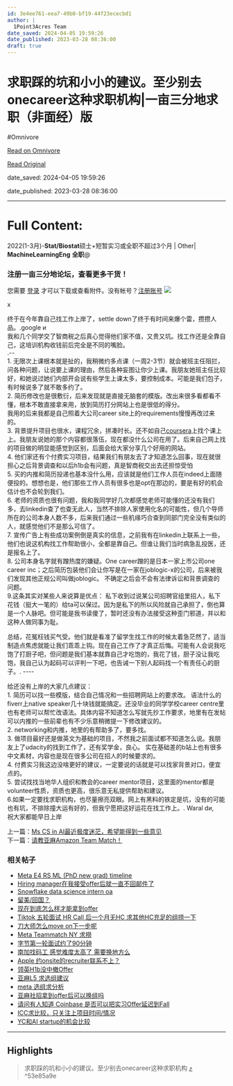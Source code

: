 ```yaml
---
id: 3e4ee761-eea7-49b0-bf19-44f23ececbd1
author: |
  1Point3Acres Team
date_saved: 2024-04-05 19:59:26
date_published: 2023-03-28 08:36:00
draft: true
---
```


# 求职踩的坑和小小的建议。至少别去onecareer这种求职机构|一亩三分地求职（非面经）版
#Omnivore

[Read on Omnivore](https://omnivore.app/me/onecareer-18eb0b3ef12)

[Read Original](https://www.1point3acres.com/bbs/thread-903717-1-1.html)

date_saved: 2024-04-05 19:59:26

date_published: 2023-03-28 08:36:00

--- 

# Full Content: 

2022(1-3月)\-**Stat/Biostat**硕士+短暂实习或全职不超过3个月 | Other| **MachineLearningEng** **全职**@ 

### **注册一亩三分地论坛，查看更多干货！**

您需要 [登录](https://www.1point3acres.com/bbs/member.php?mod=logging&action=login) 才可以下载或查看附件。没有帐号？[注册账号](https://www.1point3acres.com/bbs/member.php?mod=xregister "注册帐号") [![](https://proxy-prod.omnivore-image-cache.app/0x0,sMtIMG7-fUIUqXTBxEYoYdhTBeeO1qc6mRtBdnPnIaBk/https://www.1point3acres.com/bbs/source/plugin/wq_login/static/images/wechat_login.png)](https://auth.1point3acres.com/link/wechat) 

x 

终于在今年靠自己找工作上岸了，settle down了终于有时间来爆个雷，攒攒人品。.google и  
我和几个同学交了智商税之后真心觉得他们家不值，又贵又坑。找工作还是全靠自己，这培训机构收钱前后完全是不同的嘴脸。  
.--  
1\. 无限次上课根本就是扯的，我稍微约多点课（一周2-3节）就会被班主任阻拦，问各种问题，让说要上课的理由，然后各种妄图让你少上课。我朋友她班主任比较好，和她说过她们内部开会说有些学生上课太多，要控制成本。可能是我们包子，有时候说多了就不敢多约了。  
2\. 简历修改也是很敷衍，后来发现就是直接无脑套的模版。改出来很多看都看不懂，根本不敢直接拿来用，放到简历打分网站上也是很低的得分。  
我用的后来我都是自己照着大公司career site上的requirements慢慢再改过来的。  
3\. 背景提升项目也很水，课程冗余，拼凑时长。还不如自己[coursera](https://link.1point3acres.com/?url=https%3A%2F%2Fwww.coursera.org)上找个课上上。我朋友说她的那个内容都很落伍，现在都没什么公司在用了。后来自己网上找的项目做的明显能感觉到区别，后面会给大家分享几个好用的网站。  
4\. 他们家还有个付费实习项目，结果我们有朋友去了才知道怎么回事，现在就很担心之后背景调查和以后h1b会有问题，真是智商税交出去还担惊受怕  
5\. 买的内推和简历投递也基本没什么用，应该就是他们工作人员在indeed上面随便投的。想想也是，他们那些工作人员有很多也是opt在那边的，要是有好的机会估计也不会轮到我们。  
6\. 老师的资质也很有问题，我和我同学好几次都感觉老师可能懂的还没有我们多，去linkedin查了也查无此人，当然不排除人家使用化名的可能性，但几个导师所在的公司本身人数不多，后来我们通过一些机缘巧合查到同部门完全没有类似的人，就感觉他们不是那么可信了。  
7\. 宣传广告上有些成功案例倒是真实的信息，之前我有在linkedin上联系上一些，他们也说这机构找工作帮助很小，全都是靠自己。但谁让我们当时病急乱投医，还是报名上了。  
8\. 公司本身名字就有蹭热度的嫌疑。One career蹭的是日本一家上市公司one career inc；之后简历包装他们会让你写是在一家在joblogic-x的公司，后来被我们发现其他正规公司叫做joblogic。 不确定之后会不会有法律诉讼和背景调查的问题。  
9.这条其实对某些人来说算是优点： 私下收到过说某公司招聘官组里招人，私下花钱（挺大一笔的）给ta可以保过。因为是私下的所以风险就自己承担了，倒也算是一个人脉吧。但可能是我书读傻了，暂时还没有办法接受这种歪门邪道，并以和这种人做同事为耻。  
  
总结，花冤枉钱买气受。他们就是看准了留学生找工作的时候太着急茫然了，适当制造点焦虑就能让我们乖乖上钩。现在自己工作了才真正后悔。可能有人会说我吃饱了打厨子吧，但问题是我们基本就靠自己才吃饱的，我花了钱，厨子没让我吃饱，我自己认为起码可以评判一下吧，也告诫一下别人起码找一个有责任心的厨子。. ----  
  
给还没有上岸的大家几点建议：  
1\. 简历可以找一些模版，结合自己情况和一些招聘网站上的要求改。 语法什么的fiverr上native speaker几十块钱就能搞定。还没毕业的同学学校career centre里也有老师可以帮忙改语法。具体内容不知道怎么写就先抄工作要求，地里有在发帖可以内推的一些前辈也有不少乐意稍微提一下修改建议的。  
2\. networking和内推，地里的有帮助多了，要多找。  
3\. 做项目最好还是做英文为基础的项目，不然我之前面试都不知道怎么说。我朋友上了udacity的找到工作了，还有奖学金，良心。 实在基础差的b站上也有很多中文素材，内容也是现在很多公司在招人的时候要求的。  
4\. 付费实习我这边没啥更好的建议，一定要说的话就是可以找家背景对口，便宜点的。  
5\. 尝试找找当地华人组织和教会的career mentor项目，这里面的mentor都是volunteer性质，资质也更高，很乐意无私提供帮助和建议。  
6.如果一定要找求职机构，也尽量擦亮双眼。网上有黑料的铁定是坑，没有的可能也有坑，不排除撞大运有好的，但我宁愿把这好运花在找工作上。. Waral dи,  
祝大家都能早日上岸  
  
  
上一篇：[Ms CS in AI最近极度迷茫，希望能得到一些意见](https://www.1point3acres.com/bbs/thread-903670-1-1.html "Ms CS in AI最近极度迷茫，希望能得到一些意见")  
下一篇：[请教亚麻Amazon Team Match！](https://www.1point3acres.com/bbs/thread-903742-1-1.html "请教亚麻Amazon Team Match！")

### 相关帖子

* [Meta E4 RS ML (PhD new grad) timeline](https://www.1point3acres.com/bbs/thread-1059050-1-1.html "Meta E4 RS ML (PhD new grad) timeline")
* [Hiring manager在我接受offer后就一直不回邮件了](https://www.1point3acres.com/bbs/thread-1059044-1-1.html "Hiring manager在我接受offer后就一直不回邮件了")
* [Snowflake data science intern oa](https://www.1point3acres.com/bbs/thread-1059037-1-1.html "Snowflake data science intern oa")
* [留美/回国？](https://www.1point3acres.com/bbs/thread-1059032-1-1.html "留美/回国？")
* [现在到底怎么样才能拿到offer](https://www.1point3acres.com/bbs/thread-1059010-1-1.html "现在到底怎么样才能拿到offer")
* [Tiktok 五轮面试 HR Call 后一个月无HC 求其他HC充足的组捞一下](https://www.1point3acres.com/bbs/thread-1059008-1-1.html "Tiktok 五轮面试 HR Call 后一个月无HC 求其他HC充足的组捞一下")
* [刀大师怎么move on下一步呢](https://www.1point3acres.com/bbs/thread-1058980-1-1.html "刀大师怎么move on下一步呢")
* [Meta Teammatch NY 求撈](https://www.1point3acres.com/bbs/thread-1058975-1-1.html "Meta Teammatch NY 求撈")
* [字节第一轮面试约了90分钟](https://www.1point3acres.com/bbs/thread-1058881-1-1.html "字节第一轮面试约了90分钟")
* [南加找码工 感觉难度太高了 需要换地方么](https://www.1point3acres.com/bbs/thread-1058872-1-1.html "南加找码工 感觉难度太高了 需要换地方么")
* [Apple 约onsite的recruiter联系不上？](https://www.1point3acres.com/bbs/thread-1058867-1-1.html "Apple 约onsite的recruiter联系不上？")
* [领英H1b没中撤Offer](https://www.1point3acres.com/bbs/thread-1058828-1-1.html "领英H1b没中撤Offer")
* [亚麻L5 求选组建议](https://www.1point3acres.com/bbs/thread-1058816-1-1.html "亚麻L5 求选组建议")
* [meta 选组求分析](https://www.1point3acres.com/bbs/thread-1058812-1-1.html "meta 选组求分析")
* [亚麻社招拿到offer后可以换组吗](https://www.1point3acres.com/bbs/thread-1058798-1-1.html "亚麻社招拿到offer后可以换组吗")
* [请问有人知道 Coinbase 是否可以把实习Offer延迟到Fall](https://www.1point3acres.com/bbs/thread-1058773-1-1.html "请问有人知道 Coinbase 是否可以把实习Offer延迟到Fall")
* [ICC求比较，只关注上项目时间/情况](https://www.1point3acres.com/bbs/thread-1058763-1-1.html "ICC求比较，只关注上项目时间/情况")
* [YC和AI startup的机会比较](https://www.1point3acres.com/bbs/thread-1058761-1-1.html "YC和AI startup的机会比较")

---

## Highlights

> 求职踩的坑和小小的建议。至少别去onecareer这种求职机构 [⤴️](https://omnivore.app/me/onecareer-18eb0b3ef12#53e85a9e-c348-4a21-b485-821fbe6c0e6d)  ^53e85a9e

